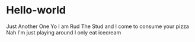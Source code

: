 # Hello-world
Just Another One
Yo I am Rud The Stud and I come to consume your pizza
Nah I'm just playing around I only eat icecream 
